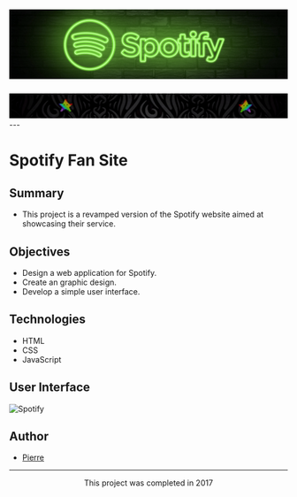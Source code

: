 <h1 align="center">
  <img src="./Assets/header.png" alt="Spotify" />
</h1>
  <img src="./Assets/star.gif" alt="star" />
---

# Spotify Fan Site

## Summary
- This project is a revamped version of the Spotify website aimed at showcasing their service.

## Objectives
- Design a web application for Spotify.
- Create an graphic design.
- Develop a simple user interface.

## Technologies
- HTML
- CSS
- JavaScript

## User Interface
<img src="./Assets/UI.png" alt="Spotify" />

## Author
- [Pierre](https://github.com/Pierre-Portfolio)

---

<p align="center">This project was completed in 2017</p>